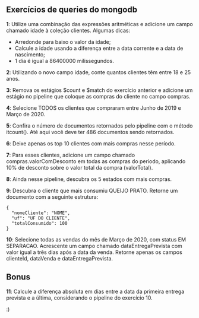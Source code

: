 ## Exercícios de queries do mongodb

**1**: Utilize uma combinação das expressões aritméticas e adicione um campo chamado idade à coleção clientes. Algumas dicas:
- Arredonde para baixo o valor da idade;
- Calcule a idade usando a diferença entre a data corrente e a data de nascimento;
- 1 dia é igual a 86400000 milissegundos.

**2**: Utilizando o novo campo idade, conte quantos clientes têm entre 18 e 25 anos.

**3**: Remova os estágios $count e $match do exercício anterior e adicione um estágio no pipeline que coloque as compras do cliente no campo compras.

**4**: Selecione TODOS os clientes que compraram entre Junho de 2019 e Março de 2020.

**5**: Confira o número de documentos retornados pelo pipeline com o método itcount(). Até aqui você deve ter 486 documentos sendo retornados.

**6**: Deixe apenas os top 10 clientes com mais compras nesse período.

**7**: Para esses clientes, adicione um campo chamado compras.valorComDesconto em todas as compras do período, aplicando 10% de desconto sobre o valor total da compra (valorTotal).

**8**: Ainda nesse pipeline, descubra os 5 estados com mais compras.

**9**: Descubra o cliente que mais consumiu QUEIJO PRATO. Retorne um documento com a seguinte estrutura:
```
{
  "nomeCliente": "NOME",
  "uf": "UF DO CLIENTE",
  "totalConsumido": 100
}
```

**10**: Selecione todas as vendas do mês de Março de 2020, com status EM SEPARACAO. Acrescente um campo chamado dataEntregaPrevista com valor igual a três dias após a data da venda. Retorne apenas os campos clienteId, dataVenda e dataEntregaPrevista.

## Bonus
**11**: Calcule a diferença absoluta em dias entre a data da primeira entrega prevista e a última, considerando o pipeline do exercício 10.

:)
